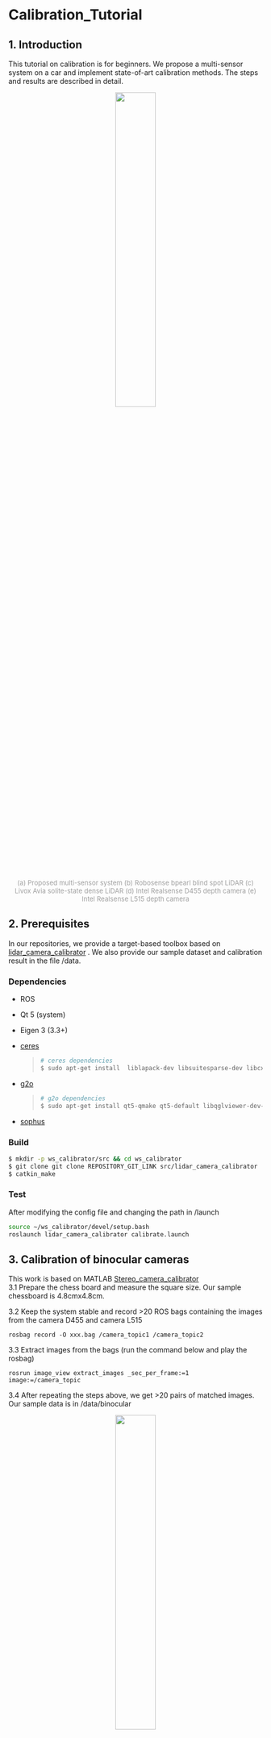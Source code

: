 # Calibration_Tutorial
## 1. Introduction
This tutorial on calibration is for beginners. We propose a multi-sensor system on a car and implement state-of-art calibration methods. The steps and results are described in detail.
<div align="center">
    <img src="pic/1.jpg" width = 40% >
    <font color=#a0a0a0 size=2><br>(a) Proposed multi-sensor system (b) Robosense bpearl blind spot LiDAR (c) Livox Avia solite-state dense LiDAR (d) Intel Realsense D455 depth camera (e) Intel Realsense L515 depth camera</font>
</div>

## 2. Prerequisites
In our repositories, we provide a target-based toolbox based on [lidar_camera_calibrator](https://github.com/HITSZ-NRSL/lidar_camera_calibrator) . We also provide our sample dataset and calibration result in the file /data.

### Dependencies

- ROS

- Qt 5 (system)

- Eigen 3 (3.3+)

- [ceres](https://github.com/ceres-solver/ceres-solver.git)

  > ```bash
  > # ceres dependencies
  > $ sudo apt-get install  liblapack-dev libsuitesparse-dev libcxsparse3 libgflags-dev libgoogle-glog-dev libgtest-dev
  > ```
- [g2o](https://github.com/RainerKuemmerle/g2o.git)

  > ```bash
  > # g2o dependencies
  > $ sudo apt-get install qt5-qmake qt5-default libqglviewer-dev-qt5 libsuitesparse-dev libcxsparse3 libcholmod3
  > ```
- [sophus](https://github.com/strasdat/Sophus.git)

### Build

```bash
$ mkdir -p ws_calibrator/src && cd ws_calibrator
$ git clone git clone REPOSITORY_GIT_LINK src/lidar_camera_calibrator
$ catkin_make
```
### Test
After modifying the config file and changing the path in /launch
```bash
source ~/ws_calibrator/devel/setup.bash
roslaunch lidar_camera_calibrator calibrate.launch 
```


## 3. Calibration of binocular cameras
This work is based on MATLAB [Stereo_camera_calibrator](https://www.mathworks.com/help/vision/ref/stereocameracalibrator-app.html)<br>
3.1 Prepare the chess board and measure the square size. Our sample chessboard is 4.8cmx4.8cm.<br>

3.2 Keep the system stable and record >20 ROS bags containing the images from the camera D455 and camera L515 

```
rosbag record -O xxx.bag /camera_topic1 /camera_topic2
```

3.3 Extract images from the bags (run the command below and play the rosbag)
```
rosrun image_view extract_images _sec_per_frame:=1 image:=/camera_topic
```
3.4 After repeating the steps above, we get >20 pairs of matched images. Our sample data is in /data/binocular

<div align="center">
    <img src="pic/2.png" width = 40% >
    <font color=#a0a0a0 size=2><br>Image from D455 camera</font>
</div>

<div align="center">
    <img src="pic/3.png" width = 40% >
    <font color=#a0a0a0 size=2><br>Image from L515 camera</font>
</div>

3.5 Use the [MATLAB toolbox](https://www.mathworks.com/help/vision/ref/stereocameracalibrator-app.html) to calibrate the two cameras<br>

3.6 Remove the image pairs with large errors, then the result is optimized.


## 4. Targetless calibration of Livox LiDAR and D455 camera
This work is based on Targetless [lidar_camera_calib](https://github.com/hku-mars/livox_camera_calib)<br>

4.1 Set up the environment and follow the steps shown in https://github.com/hku-mars/livox_camera_calib

4.2 Record ROS bag containing Lidar and camera messages for more than 20s to accumulate dense point cloud. Then, change the bag file into a pcd file. The tool bag_to_pcd can be found in [lidar_camera_calib](https://github.com/hku-mars/livox_camera_calib). After modifying the path config file, we use
```
roslaunch livox_camera_calib bag_to_pcd.launch
```
Then, we can get the accumulated point cloud. Our sample data set is in  /data/livox_camera_targetless. Because of the limited uploaded file size, we down sample the point cloud.

4.3 Edit the file path in the yaml file, then run the program and wait for the result
<div align="center">
    <img src="pic/4.jpg" width = 40% >
    <font color=#a0a0a0 size=2><br>Targetless calibration scene</font>
</div>
<div align="center">
    <img src="pic/5.png" width = 40% >
    <font color=#a0a0a0 size=2><br>LiDAR point cloud edges</font>
</div>
<div align="center">
    <img src="pic/6.png" width = 40% >
    <font color=#a0a0a0 size=2><br>Image edges (blue) and LiDAR point cloud edges (red), green lines represent their corresponding relations</font>
</div>

4.4 Calibration result 
<div align="center">
    <img src="pic/7.png" width = 40% >
    <font color=#a0a0a0 size=2><br>Projection of point cloud onto the image using calibrated extrinsic matrix</font>
</div>
 
4.5 Multi-scene calibration<br>
The targetless method needs a scene with rich edge features. If not, the calibration result will be bad because of falsely matched edges.
<div align="center">
    <img src="pic/8.png" width = 40% >
    <font color=#a0a0a0 size=2><br>Falsely matched edge leading to bad calibration result</font>
</div>
When using multi-scenes to do the calibration, the problem can be alleviated.
<div align="center">
    <img src="pic/9.png" width = 40% >
    <font color=#a0a0a0 size=2><br>After multi-scene calibration result</font>
</div>
 

## 5. Target-based calibration of RsLiDAR and D455 camera
This work is based on Target-based [lidar_camera_calibrator](https://github.com/HITSZ-NRSL/lidar_camera_calibrator)

5.1 Prepare calibration board
<div align="center">
    <img src="pic/10.png" width = 40% >
    <font color=#a0a0a0 size=2><br>Calibration board target</font>
</div>

5.2 We uphold the target and record the ROS bag. Then, extract pcd files and images from the bag. We use get_sync_data.launch in our repository to ensure the pcd and image obtained are synchronized. Our sample data set is in file /data/rslidar_camera

5.3 Select corner points of the target manually by clicking on the image viewer
<div align="center">
    <img src="pic/11.png" width = 40% >
    <font color=#a0a0a0 size=2><br>Corner points of the target in the image</font>
</div>

5.4 Select the ROI from the LiDAR point cloud by adjusting the parameters in the UI
<div align="center">
    <img src="pic/19.png" width =40% >
    <font color=#a0a0a0 size=2><br>UI to find ROI</font>
</div>

<div align="center">
    <img src="pic/18.png" width =25% >
    <font color=#a0a0a0 size=2><br>Corner points of the target in the point cloud</font>
</div>

5.5 Solve the PnP problem and get the result by the toolbox
<div align="center">
    <img src="pic/13.png" width = 40% >
    <font color=#a0a0a0 size=2><br>Projection of point cloud onto the image using calibrated extrinsic matrix</font>
</div>


## 6. Target-based calibration of Livox LiDAR and D455 camera
6.1 Our sample data set is in file /data/livox_camera

6.2 The steps are the same as above. We stable the system and record rosbag for 1~2 seconds. Then, obtain the accumulated pcd file from the bag. Finally, we use the toolbox and calibrate the dense LiDAR.
<div align="center">
    <img src="pic/14.png" width = 40% >
    <font color=#a0a0a0 size=2><br>Target pose</font>
</div>
<div align="center">
    <img src="pic/15.png" width = 40% >
    <font color=#a0a0a0 size=2><br>Colored point cloud</font>
</div>


## 7. Target-based calibration using MATLAB toolbox
This method is based on MATLAB [Lidar_camera_calibrator](https://www.mathworks.com/help/lidar/ug/lidar-and-camera-calibration.html)<br>

7.1 Prepare a chessboard and measure its size. The size of the chessboard square in this experiment is 10.7cmx10.7cm with 0.6cm boarder to pad.

7.2 To get the input pcd and image files. Same step is shown in 5.2. Our sample data set is in file /data/rslidar_camera_matlab

7.3 Input data in MATLAB. The image corner and the target plane of the LiDAR point cloud can be detected.
<div align="center">
    <img src="pic/16.png" width = 60% >
    <font color=#a0a0a0 size=2><br>Detected features</font>
</div>

7.4 Calibrate and reject the image-point cloud pairs with large error
<div align="center">
    <img src="pic/17.png" width = 60% >
    <font color=#a0a0a0 size=2><br>Projection of point cloud onto the image using calibrated extrinsic matrix</font>
</div>

## 8. Publish transformation in ROS
The obtained transformations can be published in ROS using [static_transform_publisher](http://wiki.ros.org/tf#static_transform_publisher). Finally, the sensor fusion is realized.
```
static_transform_publisher x y z qx qy qz qw frame_id child_frame_id  period_in_ms
```

## 9. Calibration results for reference
9.1 Livox Lidar to camera D455 (targetless method)
<div align="center">
    <img src="pic/A1.png" width = 60% >
    <font color=#a0a0a0 size=2><br></font>
</div>
9.2 RsLidar to camera D455 (target-based method 1)
<div align="center">
    <img src="pic/A2.png" width = 60% >
    <font color=#a0a0a0 size=2><br></font>
</div>

9.3 Livox Lidar to camera D455 (target-based method 1)
<div align="center">
    <img src="pic/A3.png" width = 60% >
    <font color=#a0a0a0 size=2><br></font>
</div>

9.4 RsLidar to camera D455 (target-based method 2)
<div align="center">
    <img src="pic/A4.png" width = 65% >
    <font color=#a0a0a0 size=2><br></font>
</div>


## 10. References
[1] Z. Zhang, "A flexible new technique for camera calibration," in IEEE Transactions on Pattern Analysis and Machine Intelligence, vol. 22, no. 11, pp. 1330-1334, Nov. 2000, doi: 10.1109/34.888718.
<br>
[2] J. -K. Huang and J. W. Grizzle, "Improvements to Target-Based 3D LiDAR to Camera Calibration," in IEEE Access, vol. 8, pp. 134101-134110, 2020, doi: 10.1109/ACCESS.2020.3010734.
<br>
[3] C. Yuan, X. Liu, X. Hong and F. Zhang, "Pixel-Level Extrinsic Self Calibration of High Resolution LiDAR and Camera in Targetless Environments," in IEEE Robotics and Automation Letters, vol. 6, no. 4, pp. 7517-7524, Oct. 2021, doi: 10.1109/LRA.2021.3098923.

## 11. Acknowledgement
1. Binocular camera calibration: Matlab [Stereo_camera_calibrator](https://www.mathworks.com/help/vision/ref/stereocameracalibrator-app.html)
2. Targetless calibration of Livox LiDAR and D455 camera: [lidar_camera_calib](https://github.com/hku-mars/livox_camera_calib)
3. Target-based method 1:  [lidar_camera_calibrator](https://github.com/HITSZ-NRSL/lidar_camera_calibrator)
4. Target-based method 2: MATLAB [Lidar_camera_calibrator](https://www.mathworks.com/help/lidar/ug/lidar-and-camera-calibration.html)




